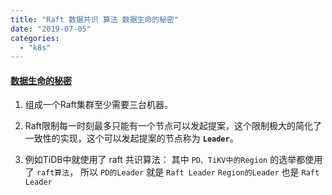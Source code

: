 ```yaml
---
title: "Raft 数据共识 算法 数据生命的秘密"
date: "2019-07-05"
categories: 
  - "k8s"
---
```


#### [数据生命的秘密](http://thesecretlivesofdata.com/raft/ "数据生命的秘密")

1. 组成一个Raft集群至少需要三台机器。
    
2. Raft限制每一时刻最多只能有一个节点可以发起提案，这个限制极大的简化了一致性的实现，这个可以发起提案的节点称为 **`Leader`**。
    
3. 例如TiDB中就使用了 raft 共识算法： 其中 `PD、TiKV中的Region` 的选举都使用了 `raft算法`， 所以 `PD的Leader` 就是 `Raft Leader` `Region的Leader` 也是 `Raft Leader`

